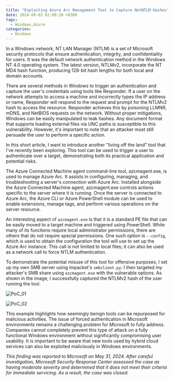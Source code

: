 ```yaml
---
title: "Exploiting Azure Arc Management Tool to Capture NetNTLM Hashes"
date: 2024-09-03 01:09:20 +0300
tags:
  - Windows,Azure
categories:
  - Windows
---
```


In a Windows network, NT LAN Manager (NTLM) is a set of Microsoft security protocols that ensure authentication, integrity, and confidentiality for users. It was the default network authentication method in the Windows NT 4.0 operating system. The latest version, NTLMv2, incorporate the NT MD4 hash function, producing 128-bit hash lengths for both local and domain accounts.

There are several methods in Windows to trigger an authentication and capture the user's credentials using tools like Responder. If a user on the network attempts to access a machine and incorrectly types the IP address or name, Responder will respond to the request and prompt for the NTLMv2 hash to access the resource. Responder achieves this by poisoning LLMNR, mDNS, and NetBIOS requests on the network. Without proper mitigations, Windows can be easily manipulated to leak hashes. Any document format that supports loading external files via UNC paths is susceptible to this vulnerability. However, it's important to note that an attacker must still persuade the user to perform a specific action.

In this short article, I want to introduce another "living off the land" tool that I've recently been exploring. This tool can be used to trigger a user to authenticate over a target, demonstrating both its practical application and potential risks.

The Azure Connected Machine agent command-line tool, azcmagent.exe, is used to manage Azure Arc. It assists in configuring, managing, and troubleshooting a server's connection with Azure Arc. Installed alongside the Azure Connected Machine agent, azcmagent.exe controls actions specific to the server where it is running. Once the server is connected to Azure Arc, the Azure CLI or Azure PowerShell module can be used to enable extensions, manage tags, and perform various operations on the server resource.

An interesting aspect of `azcmagent.exe` is that it is a standard PE file that can be easily moved to a target machine and triggered using PowerShell. While many of its functions require local administrator permissions, there are others that do not require special permissions. One such option is `--config`, which is used to obtain the configuration the tool will use to set up the Azure Arc instance. This call is not limited to local files; it can also be used as a network call to force NTLM authentication.

To demonstrate the potential misuse of this tool for offensive purposes, I set up my own SMB server using impacket's `smbclient.py`. I then targeted my attacker's SMB share using `azcmagent.exe` with the vulnerable options. As shown in the image, I successfully captured the NTLMv2 hash of the user running the tool.

![PoC_01]({{site.baseurl}}/assets/images/azcmagent/PoC_01.png)

![PoC_02]({{site.baseurl}}/assets/images/azcmagent/PoC_02.png)

This example highlights how seemingly benign tools can be repurposed for malicious activities. The issue of forced authentication in Microsoft environments remains a challenging problem for Microsoft to fully address. Companies cannot completely prevent this type of attack on a fully functional Windows environment without significantly compromising user usability. It is important to be aware that new tools used by hybrid cloud services can also be exploited maliciously in Windows environments.

_This finding was reported to Microsoft on May 31, 2024. After careful investigation, Microsoft Security Response Center assessed the case as having moderate severity and determined that it does not meet their criteria for immediate servicing. As a result, the case was closed._
